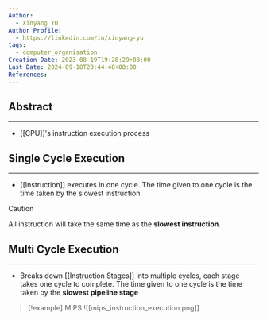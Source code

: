 ```yaml
---
Author:
  - Xinyang YU
Author Profile:
  - https://linkedin.com/in/xinyang-yu
tags:
  - computer_organisation
Creation Date: 2023-08-19T19:20:29+08:00
Last Date: 2024-09-18T20:44:48+08:00
References: 
---
```

## Abstract
---
- [[CPU]]'s instruction execution process


## Single Cycle Execution
---
- [[Instruction]] executes in one cycle. The time given to one cycle is the time taken by the slowest instruction

>[!caution]
> All instruction will take the same time as the **slowest instruction**.


## Multi Cycle Execution
---
- Breaks down [[Instruction Stages]] into multiple cycles, each stage takes one cycle to complete. The time given to one cycle is the time taken by the **slowest pipeline stage**

>[!example] MIPS
> ![[mips_instruction_execution.png]]